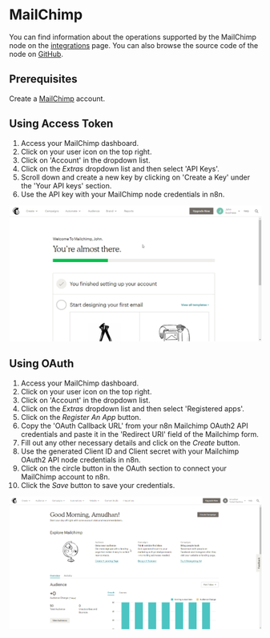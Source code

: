 # MailChimp

You can find information about the operations supported by the MailChimp node on the [integrations](https://n8n.io/integrations/n8n-nodes-base.mailchimp) page. You can also browse the source code of the node on [GitHub](https://github.com/n8n-io/n8n/tree/master/packages/nodes-base/nodes/Mailchimp).

## Prerequisites

Create a [MailChimp](https://www.mailchimp.com/) account.

## Using Access Token

1. Access your MailChimp dashboard.
2. Click on your user icon on the top right.
3. Click on 'Account' in the dropdown list.
4. Click on the *Extras* dropdown list and then select 'API Keys'.
5. Scroll down and create a new key by clicking on 'Create a Key' under the 'Your API keys' section.
6. Use the API key with your MailChimp node credentials in n8n.

![Getting MailChimp credentials](./using-access-token.gif)

## Using OAuth

1. Access your MailChimp dashboard.
2. Click on your user icon on the top right.
3. Click on 'Account' in the dropdown list.
4. Click on the *Extras* dropdown list and then select 'Registered apps'.
5. Click on the *Register An App* button.
6. Copy the 'OAuth Callback URL' from your n8n Mailchimp OAuth2 API credentials and paste it in the 'Redirect URI' field of the Mailchimp form.
7. Fill out any other necessary details and click on the *Create* button.
8. Use the generated Client ID and Client secret with your Mailchimp OAuth2 API node credentials in n8n.
9. Click on the circle button in the OAuth section to connect your MailChimp account to n8n.
10. Click the *Save* button to save your credentials.

![Getting MailChimp credentials](./using-oauth.gif)
